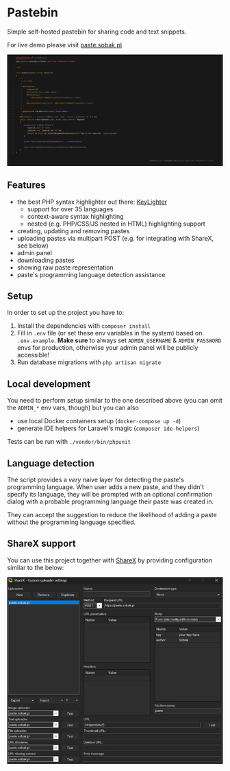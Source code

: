 # Pastebin

Simple self-hosted pastebin for sharing code and text snippets.

For live demo please visit [paste.sobak.pl](http://paste.sobak.pl)

![Screenshot](media/screenshot.png)

## Features

- the best PHP syntax highlighter out there: [KeyLighter](https://keylighter.kadet.net)
  - support for over 35 languages
  - context-aware syntax highlighting
  - nested (e.g. PHP/CSS/JS nested in HTML) highlighting support
- creating, updating and removing pastes
- uploading pastes via multipart POST (e.g. for integrating with ShareX, see below)
- admin panel
- downloading pastes
- showing raw paste representation
- paste's programming language detection assistance

## Setup

In order to set up the project you have to:

1. Install the dependencies with `composer install`
2. Fill in `.env` file (or set these env variables in the system) based on `.env.example`.
   **Make sure** to always set `ADMIN_USERNAME` & `ADMIN_PASSWORD` envs for production,
   otherwise your admin panel will be publicly accessible!
3. Run database migrations with `php artisan migrate`

## Local development

You need to perform setup similar to the one described above (you can omit the `ADMIN_*` env
vars, though) but you can also

- use local Docker containers setup (`docker-compose up -d`)
- generate IDE helpers for Laravel's magic (`composer ide-helpers`)

Tests can be run with `./vendor/bin/phpunit`

## Language detection

The script provides a _very_ naive layer for detecting the paste's programming language.
When user adds a new paste, and they didn't specify its language, they will be prompted
with an optional confirmation dialog with a probable programming language their paste
was created in.

They can accept the suggestion to reduce the likelihood of adding a paste without the
programming language specified.

## ShareX support

You can use this project together with [ShareX](https://getsharex.com) by providing
configuration similar to the below:

![ShareX config](media/sharex-configuration.png)
